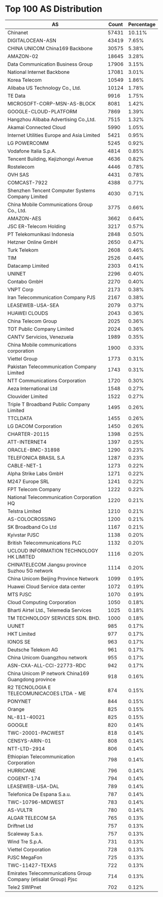 # Top 100 AS Distribution
| AS | Count | Percentage |
|----|----|----|
| Chinanet | 57431 | 10.11% |
| DIGITALOCEAN-ASN | 43419 | 7.65% |
| CHINA UNICOM China169 Backbone | 30575 | 5.38% |
| AMAZON-02 | 18645 | 3.28% |
| Data Communication Business Group | 17906 | 3.15% |
| National Internet Backbone | 17081 | 3.01% |
| Korea Telecom | 10549 | 1.86% |
| Alibaba US Technology Co., Ltd. | 10124 | 1.78% |
| TE Data | 9916 | 1.75% |
| MICROSOFT-CORP-MSN-AS-BLOCK | 8081 | 1.42% |
| GOOGLE-CLOUD-PLATFORM | 7869 | 1.39% |
| Hangzhou Alibaba Advertising Co.,Ltd. | 7515 | 1.32% |
| Akamai Connected Cloud | 5990 | 1.05% |
| Internet Utilities Europe and Asia Limited | 5421 | 0.95% |
| LG POWERCOMM | 5245 | 0.92% |
| Vodafone Italia S.p.A. | 4814 | 0.85% |
| Tencent Building, Kejizhongyi Avenue | 4636 | 0.82% |
| Rostelecom | 4446 | 0.78% |
| OVH SAS | 4431 | 0.78% |
| COMCAST-7922 | 4388 | 0.77% |
| Shenzhen Tencent Computer Systems Company Limited | 4030 | 0.71% |
| China Mobile Communications Group Co., Ltd. | 3775 | 0.66% |
| AMAZON-AES | 3662 | 0.64% |
| JSC ER-Telecom Holding | 3217 | 0.57% |
| PT Telekomunikasi Indonesia | 2848 | 0.50% |
| Hetzner Online GmbH | 2650 | 0.47% |
| Turk Telekom | 2608 | 0.46% |
| TIM | 2526 | 0.44% |
| Datacamp Limited | 2303 | 0.41% |
| UNINET | 2296 | 0.40% |
| Contabo GmbH | 2270 | 0.40% |
| VNPT Corp | 2173 | 0.38% |
| Iran Telecommunication Company PJS | 2167 | 0.38% |
| LEASEWEB-USA-SEA | 2079 | 0.37% |
| HUAWEI CLOUDS | 2043 | 0.36% |
| China Telecom Group | 2025 | 0.36% |
| TOT Public Company Limited | 2024 | 0.36% |
| CANTV Servicios, Venezuela | 1989 | 0.35% |
| China Mobile communications corporation | 1900 | 0.33% |
| Viettel Group | 1773 | 0.31% |
| Pakistan Telecommunication Company Limited | 1743 | 0.31% |
| NTT Communications Corporation | 1720 | 0.30% |
| Aeza International Ltd | 1548 | 0.27% |
| Clouvider Limited | 1522 | 0.27% |
| Triple T Broadband Public Company Limited | 1495 | 0.26% |
| TTCLDATA | 1455 | 0.26% |
| LG DACOM Corporation | 1450 | 0.26% |
| CHARTER-20115 | 1398 | 0.25% |
| ATT-INTERNET4 | 1397 | 0.25% |
| ORACLE-BMC-31898 | 1290 | 0.23% |
| TELEFONICA BRASIL S.A | 1287 | 0.23% |
| CABLE-NET-1 | 1273 | 0.22% |
| Alpha Strike Labs GmbH | 1271 | 0.22% |
| M247 Europe SRL | 1241 | 0.22% |
| FPT Telecom Company | 1222 | 0.22% |
| National Telecommunication Corporation HQ | 1220 | 0.21% |
| Telstra Limited | 1210 | 0.21% |
| AS-COLOCROSSING | 1200 | 0.21% |
| SK Broadband Co Ltd | 1167 | 0.21% |
| Kyivstar PJSC | 1138 | 0.20% |
| British Telecommunications PLC | 1132 | 0.20% |
| UCLOUD INFORMATION TECHNOLOGY HK LIMITED | 1116 | 0.20% |
| CHINATELECOM Jiangsu province Suzhou 5G network | 1114 | 0.20% |
| China Unicom Beijing Province Network | 1099 | 0.19% |
| Huawei Cloud Service data center | 1072 | 0.19% |
| MTS PJSC | 1070 | 0.19% |
| Cloud Computing Corporation | 1050 | 0.18% |
| Bharti Airtel Ltd., Telemedia Services | 1025 | 0.18% |
| TM TECHNOLOGY SERVICES SDN. BHD. | 1000 | 0.18% |
| UUNET | 985 | 0.17% |
| HKT Limited | 977 | 0.17% |
| IONOS SE | 963 | 0.17% |
| Deutsche Telekom AG | 961 | 0.17% |
| China Unicom Guangzhou network | 955 | 0.17% |
| ASN-CXA-ALL-CCI-22773-RDC | 942 | 0.17% |
| China Unicom IP network China169 Guangdong province | 918 | 0.16% |
| R2 TECNOLOGIA E TELECOMUNICACOES LTDA - ME | 874 | 0.15% |
| PONYNET | 844 | 0.15% |
| Orange | 825 | 0.15% |
| NL-811-40021 | 825 | 0.15% |
| GOOGLE | 820 | 0.14% |
| TWC-20001-PACWEST | 818 | 0.14% |
| CENSYS-ARIN-01 | 808 | 0.14% |
| NTT-LTD-2914 | 806 | 0.14% |
| Ethiopian Telecommunication Corporation | 798 | 0.14% |
| HURRICANE | 796 | 0.14% |
| COGENT-174 | 794 | 0.14% |
| LEASEWEB-USA-DAL | 789 | 0.14% |
| Telefonica De Espana S.a.u. | 787 | 0.14% |
| TWC-10796-MIDWEST | 783 | 0.14% |
| AS-VULTR | 780 | 0.14% |
| ALGAR TELECOM SA | 765 | 0.13% |
| Driftnet Ltd | 757 | 0.13% |
| Scaleway S.a.s. | 757 | 0.13% |
| Wind Tre S.p.A. | 731 | 0.13% |
| Viettel Corporation | 728 | 0.13% |
| PJSC MegaFon | 725 | 0.13% |
| TWC-11427-TEXAS | 722 | 0.13% |
| Emirates Telecommunications Group Company (etisalat Group) Pjsc | 714 | 0.13% |
| Tele2 SWIPnet | 702 | 0.12% |
